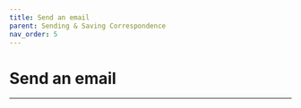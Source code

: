 ```yaml
---
title: Send an email
parent: Sending & Saving Correspondence
nav_order: 5
---
```


# Send an email

---
